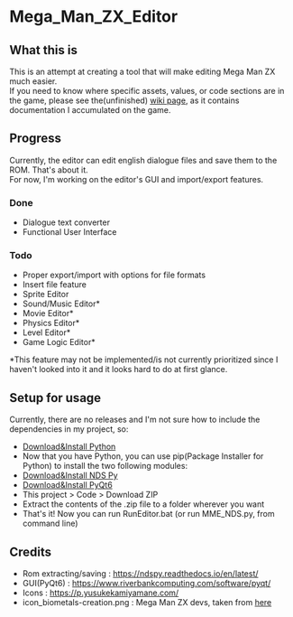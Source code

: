 # Mega_Man_ZX_Editor
## What this is
 This is an attempt at creating a tool that will make editing Mega Man ZX much easier.<br>
 If you need to know where specific assets, values, or code sections are in the game, please see the(unfinished) [wiki page](https://github.com/AlaryVanEeckhout/Mega_Man_ZX_Editor/wiki), as it contains documentation I accumulated on the game.
## Progress
Currently, the editor can edit english dialogue files and save them to the ROM. That's about it.<br>
For now, I'm working on the editor's GUI and import/export features.
### Done
- Dialogue text converter
- Functional User Interface
### Todo
- Proper export/import with options for file formats
- Insert file feature
- Sprite Editor
- Sound/Music Editor*
- Movie Editor*
- Physics Editor*
- Level Editor*
- Game Logic Editor*

*This feature may not be implemented/is not currently prioritized since I haven't looked into it and it looks hard to do at first glance. 
## Setup for usage
Currently, there are no releases and I'm not sure how to include the dependencies in my project, so:
- [Download&Install Python](https://www.python.org/downloads/)
- Now that you have Python, you can use pip(Package Installer for Python) to install the two following modules:
- [Download&Install NDS Py](https://pypi.org/project/ndspy/)
- [Download&Install PyQt6](https://pypi.org/project/PyQt6/)
- This project > Code > Download ZIP
- Extract the contents of the .zip file to a folder wherever you want
- That's it! Now you can run RunEditor.bat (or run MME_NDS.py, from command line)
## Credits
- Rom extracting/saving : https://ndspy.readthedocs.io/en/latest/
- GUI(PyQt6) : https://www.riverbankcomputing.com/software/pyqt/
- Icons : https://p.yusukekamiyamane.com/
- icon_biometals-creation.png : Mega Man ZX devs, taken from [here](https://www.spriters-resource.com/ds_dsi/megamanzx/sheet/180723/)
